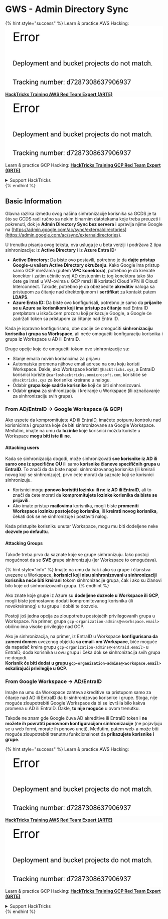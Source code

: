 # GWS - Admin Directory Sync

{% hint style="success" %}
Learn & practice AWS Hacking:<img src="../../../.gitbook/assets/image (1) (1).png" alt="" data-size="line">[**HackTricks Training AWS Red Team Expert (ARTE)**](https://training.hacktricks.xyz/courses/arte)<img src="../../../.gitbook/assets/image (1) (1).png" alt="" data-size="line">\
Learn & practice GCP Hacking: <img src="../../../.gitbook/assets/image (2).png" alt="" data-size="line">[**HackTricks Training GCP Red Team Expert (GRTE)**<img src="../../../.gitbook/assets/image (2).png" alt="" data-size="line">](https://training.hacktricks.xyz/courses/grte)

<details>

<summary>Support HackTricks</summary>

* Check the [**subscription plans**](https://github.com/sponsors/carlospolop)!
* **Join the** 💬 [**Discord group**](https://discord.gg/hRep4RUj7f) or the [**telegram group**](https://t.me/peass) or **follow** us on **Twitter** 🐦 [**@hacktricks\_live**](https://twitter.com/hacktricks\_live)**.**
* **Share hacking tricks by submitting PRs to the** [**HackTricks**](https://github.com/carlospolop/hacktricks) and [**HackTricks Cloud**](https://github.com/carlospolop/hacktricks-cloud) github repos.

</details>
{% endhint %}

## Basic Information

Glavna razlika između ovog načina sinhronizacije korisnika sa GCDS je ta što se GCDS radi ručno sa nekim binarnim datotekama koje treba preuzeti i pokrenuti, dok je **Admin Directory Sync bez servera** i upravlja njime Google na [https://admin.google.com/ac/sync/externaldirectories](https://admin.google.com/ac/sync/externaldirectories).

U trenutku pisanja ovog teksta, ova usluga je u beta verziji i podržava 2 tipa sinhronizacije: iz **Active Directory** i iz **Azure Entra ID:**

* **Active Directory:** Da biste ovo postavili, potrebno je da **dajte pristup Google-u vašem Active Directory okruženju**. Kako Google ima pristup samo GCP mrežama (putem **VPC konektora**), potrebno je da kreirate konektor i zatim učinite svoj AD dostupnim iz tog konektora tako što ćete ga imati u VM-ovima u GCP mreži ili koristeći Cloud VPN ili Cloud Interconnect. Takođe, potrebno je da obezbedite **akreditiv** naloga sa pristupom za čitanje nad direktorijumom i **sertifikat** za kontakt putem **LDAPS**.
* **Azure Entra ID:** Da biste ovo konfigurisali, potrebno je samo da **prijavite se u Azure sa korisnikom koji ima pristup za čitanje** nad Entra ID pretplatom u iskačućem prozoru koji prikazuje Google, a Google će zadržati token sa pristupom za čitanje nad Entra ID.

Kada je ispravno konfigurisano, obe opcije će omogućiti **sinhronizaciju korisnika i grupa sa Workspace**, ali neće omogućiti konfiguraciju korisnika i grupa iz Workspace u AD ili EntraID.

Druge opcije koje će omogućiti tokom ove sinhronizacije su:

* Slanje emaila novim korisnicima za prijavu
* Automatska promena njihove email adrese na onu koju koristi Workspace. Dakle, ako Workspace koristi `@hacktricks.xyz`, a EntraID korisnici koriste `@carloshacktricks.onmicrosoft.com`, koristiće se `@hacktricks.xyz` za korisnike kreirane u nalogu.
* Odabir **grupa koje sadrže korisnike** koji će biti sinhronizovani.
* Odabir **grupa** za sinhronizaciju i kreiranje u Workspace (ili označavanje za sinhronizaciju svih grupa).

### From AD/EntraID -> Google Workspace (& GCP)

Ako uspete da kompromitujete AD ili EntraID, imaćete potpunu kontrolu nad korisnicima i grupama koje će biti sinhronizovane sa Google Workspace.\
Međutim, imajte na umu da **lozinke** koje korisnici možda koriste u Workspace **mogu biti iste ili ne**.

#### Attacking users

Kada se sinhronizacija dogodi, može sinhronizovati **sve korisnike iz AD ili samo one iz specifične OU** ili samo **korisnike članove specifičnih grupa u EntraID**. To znači da da biste napali sinhronizovanog korisnika (ili kreirali novog koji se sinhronizuje), prvo ćete morati da saznate koji se korisnici sinhronizuju.

* Korisnici mogu **ponovo koristiti lozinku ili ne iz AD ili EntraID**, ali to znači da ćete morati da **kompromitujete lozinke korisnika da biste se prijavili**.
* Ako imate pristup **mailovima** korisnika, mogli biste **promeniti Workspace lozinku postojećeg korisnika**, ili **kreirati novog korisnika**, čekati dok se ne sinhronizuje i postaviti nalog.

Kada pristupite korisniku unutar Workspace, mogu mu biti dodeljene neke **dozvole po defaultu**.

#### Attacking Groups

Takođe treba prvo da saznate koje se grupe sinhronizuju. Iako postoji mogućnost da se **SVE** grupe sinhronizuju (jer Workspace to omogućava).

{% hint style="info" %}
Imajte na umu da čak i ako su grupe i članstva uvezene u Workspace, **korisnici koji nisu sinhronizovani u sinhronizaciji korisnika neće biti kreirani** tokom sinhronizacije grupa, čak i ako su članovi bilo koje od sinhronizovanih grupa.
{% endhint %}

Ako znate koje grupe iz Azure su **dodeljene dozvole u Workspace ili GCP**, mogli biste jednostavno dodati kompromitovanog korisnika (ili novokreiranog) u tu grupu i dobiti te dozvole.

Postoji još jedna opcija za zloupotrebu postojećih privilegovanih grupa u Workspace. Na primer, grupa `gcp-organization-admins@<workspace.email>` obično ima visoke privilegije nad GCP.

Ako je sinhronizacija, na primer, iz EntraID u Workspace **konfigurisana da zameni domen** uvezenog objekta **sa email-om Workspace**, biće moguće da napadač kreira grupu `gcp-organization-admins@<entraid.email>` u EntraID, doda korisnika u ovu grupu i čeka dok se sinhronizacija svih grupa ne dogodi.\
**Korisnik će biti dodat u grupu `gcp-organization-admins@<workspace.email>` eskalirajući privilegije u GCP.**

### From Google Workspace -> AD/EntraID

Imajte na umu da Workspace zahteva akreditive sa pristupom samo za čitanje nad AD ili EntraID da bi sinhronizovao korisnike i grupe. Stoga, nije moguće zloupotrebiti Google Workspace da bi se izvršila bilo kakva promena u AD ili EntraID. Dakle, **to nije moguće** u ovom trenutku.

Takođe ne znam gde Google čuva AD akreditive ili EntraID token i **ne možete ih povratiti ponovnom konfiguracijom sinhronizacije** (ne pojavljuju se u web formi, morate ih ponovo uneti). Međutim, putem web-a može biti moguće zloupotrebiti trenutnu funkcionalnost da **prikazujete korisnike i grupe**.

{% hint style="success" %}
Learn & practice AWS Hacking:<img src="../../../.gitbook/assets/image (1) (1).png" alt="" data-size="line">[**HackTricks Training AWS Red Team Expert (ARTE)**](https://training.hacktricks.xyz/courses/arte)<img src="../../../.gitbook/assets/image (1) (1).png" alt="" data-size="line">\
Learn & practice GCP Hacking: <img src="../../../.gitbook/assets/image (2).png" alt="" data-size="line">[**HackTricks Training GCP Red Team Expert (GRTE)**<img src="../../../.gitbook/assets/image (2).png" alt="" data-size="line">](https://training.hacktricks.xyz/courses/grte)

<details>

<summary>Support HackTricks</summary>

* Check the [**subscription plans**](https://github.com/sponsors/carlospolop)!
* **Join the** 💬 [**Discord group**](https://discord.gg/hRep4RUj7f) or the [**telegram group**](https://t.me/peass) or **follow** us on **Twitter** 🐦 [**@hacktricks\_live**](https://twitter.com/hacktricks\_live)**.**
* **Share hacking tricks by submitting PRs to the** [**HackTricks**](https://github.com/carlospolop/hacktricks) and [**HackTricks Cloud**](https://github.com/carlospolop/hacktricks-cloud) github repos.

</details>
{% endhint %}
